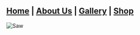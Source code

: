 ## [Home](/index.md) | [About Us](/about.md) | [Gallery](/gallery.md) | [Shop](/shop.md) 

![Saw](https://i.pinimg.com/originals/50/fc/4a/50fc4a75b3c736b63aeacacd95a53def.jpg)

